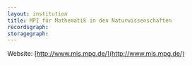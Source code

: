 ```yaml
---
layout: institution
title: MPI für Mathematik in den Naturwissenschaften
recordsgraph: 
storagegraph: 
---
```


Website: [http://www.mis.mpg.de/](http://www.mis.mpg.de/)
